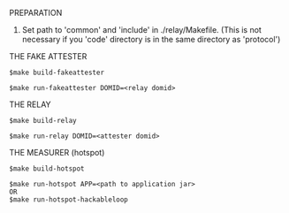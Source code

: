PREPARATION

1. Set path to 'common' and 'include' in ./relay/Makefile. (This is not necessary if you 'code' directory is in the same directory as 'protocol')

THE FAKE ATTESTER

	$make build-fakeattester
	
	$make run-fakeattester DOMID=<relay domid>

THE RELAY

	$make build-relay

	$make run-relay DOMID=<attester domid>


THE MEASURER (hotspot)

	$make build-hotspot

	$make run-hotspot APP=<path to application jar>
	OR
	$make run-hotspot-hackableloop
	
